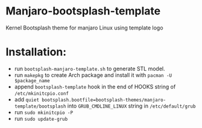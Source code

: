 # Manjaro-bootsplash-template
Kernel Bootsplash theme for manjaro Linux using template logo

# Installation:

- run `bootsplash-manjaro-template.sh` to generate STL model.
- run `makepkg` to create Arch package and install it with `pacman -U $package_name`
- append `bootsplash-template` hook in the end of HOOKS string of `/etc/mkinitcpio.conf`
- add `quiet bootsplash.bootfile=bootsplash-themes/manjaro-template/bootsplash` into `GRUB_CMDLINE_LINUX` string in `/etc/default/grub`
- run `sudo mkinitcpio -P`
- run `sudo update-grub`
